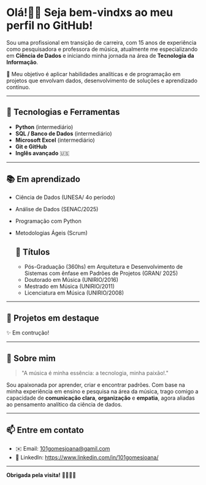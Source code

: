# Olá!🙌🏼 Seja bem-vindxs ao meu perfil no GitHub!

Sou uma profissional em transição de carreira, com 15 anos de experiência como pesquisadora e professora de música, atualmente me especializando em **Ciência de Dados** e iniciando minha jornada na área de **Tecnologia da Informação**.

🎯 Meu objetivo é aplicar habilidades analíticas e de programação em projetos que envolvam dados, desenvolvimento de soluções e aprendizado contínuo.

---

## 🚀 Tecnologias e Ferramentas

- **Python** (intermediário)
- **SQL / Banco de Dados** (intermediário)
- **Microsoft Excel** (intermediário)
- **Git e GitHub**
- **Inglês avançado** 🇺🇸

---

## 📚 Em aprendizado
- Ciência de Dados (UNESA/ 4o período)
- Análise de Dados (SENAC/2025)    
- Programação com Python  
- Metodologias Ágeis (Scrum)

  ## 🥇 Títulos
  - Pós-Graduação (360hs) em Arquitetura e Desenvolvimento de Sistemas com ênfase em Padrões de Projetos (GRAN/ 2025)
  - Doutorado em Música (UNIRIO/2016)
  - Mestrado em Música (UNIRIO/2011)
  - Licenciatura em Música (UNIRIO/2008)

---

## 📁 Projetos em destaque

✨ Em contrução!

---

## 💬 Sobre mim

> "A música é minha essência: a tecnologia, minha paixão!."

Sou apaixonada por aprender, criar e encontrar padrões. Com base na minha experiência em ensino e pesquisa na área da música, trago comigo a capacidade de **comunicação clara**, **organização** e **empatia**, agora aliadas ao pensamento analítico da ciência de dados.

---

## 📫 Entre em contato

- ✉️ Email: 101gomesjoana@gamil.com  
- 💼 LinkedIn: https://www.linkedin.com/in/101gomesjoana/ 

---

**Obrigada pela visita!** 🙋🏽‍♀️🌟


<!--
**101GomJo/101GomJo** is a ✨ _special_ ✨ repository because its `README.md` (this file) appears on your GitHub profile.

Here are some ideas to get you started:

- 🔭 I’m currently working on ...
- 🌱 I’m currently learning ...
- 👯 I’m looking to collaborate on ...
- 🤔 I’m looking for help with ...
- 💬 Ask me about ...
- 📫 How to reach me: ...
- 😄 Pronouns: ...
- ⚡ Fun fact: ...
-->
